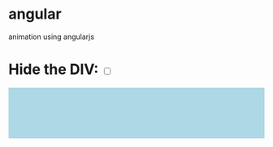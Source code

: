 # angular
animation using angularjs
<!DOCTYPE html>
<html>
<style>
div {
  transition: all linear 0.5s;
  background-color: lightblue;
  height: 100px;
  width: 100%;
  position: relative;
  top: 0;
  left: 0;
}

.ng-hide {
  height: 0;
  width: 0;
  background-color: transparent;
  top:-200px;
  left: 200px;
}

</style>
<script src="http://ajax.googleapis.com/ajax/libs/angularjs/1.4.8/angular.min.js"></script>
<script src="http://ajax.googleapis.com/ajax/libs/angularjs/1.4.8/angular-animate.js"></script>

<body ng-app="myApp">

<h1>Hide the DIV: <input type="checkbox" ng-model="myCheck"></h1>

<div ng-hide="myCheck"></div>

<script>
var app = angular.module('myApp', ['ngAnimate']);
</script>

</body>
</html>



